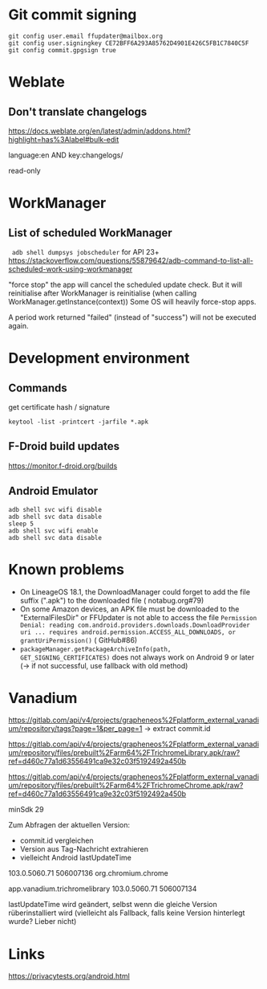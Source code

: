 # Git commit signing

```
git config user.email ffupdater@mailbox.org
git config user.signingkey CE72BFF6A293A85762D4901E426C5FB1C7840C5F
git config commit.gpgsign true
```

# Weblate

## Don't translate changelogs

https://docs.weblate.org/en/latest/admin/addons.html?highlight=has%3Alabel#bulk-edit

language:en AND key:changelogs/

read-only

# WorkManager

## List of scheduled WorkManager

`` adb shell dumpsys jobscheduler`` for API 23+
https://stackoverflow.com/questions/55879642/adb-command-to-list-all-scheduled-work-using-workmanager

"force stop" the app will cancel the scheduled update check. But it will reinitialise after WorkManager is
reinitialise (when calling WorkManager.getInstance(context))
Some OS will heavily force-stop apps.

A period work returned "failed" (instead of "success") will not be executed again.

# Development environment

## Commands

get certificate hash / signature

`keytool -list -printcert -jarfile *.apk`

## F-Droid build updates

https://monitor.f-droid.org/builds

## Android Emulator

```
adb shell svc wifi disable
adb shell svc data disable
sleep 5
adb shell svc wifi enable
adb shell svc data disable
```

# Known problems

- On LineageOS 18.1, the DownloadManager could forget to add the file suffix (".apk") to the downloaded file (
  notabug.org#79)
- On some Amazon devices, an APK file must be downloaded to the "ExternalFilesDir" or FFUpdater is not able to
  access the
  file `Permission Denial: reading com.android.providers.downloads.DownloadProvider uri ... requires android.permission.ACCESS_ALL_DOWNLOADS, or grantUriPermission()` (
  GitHub#86)
- `packageManager.getPackageArchiveInfo(path, GET_SIGNING_CERTIFICATES)` does not always work on Android 9 or
  later (-> if not successful, use fallback with old method)

# Vanadium

https://gitlab.com/api/v4/projects/grapheneos%2Fplatform_external_vanadium/repository/tags?page=1&per_page=1
-> extract commit.id

https://gitlab.com/api/v4/projects/grapheneos%2Fplatform_external_vanadium/repository/files/prebuilt%2Farm64%2FTrichromeLibrary.apk/raw?ref=d460c77a1d63556491ca9e32c03f5192492a450b

https://gitlab.com/api/v4/projects/grapheneos%2Fplatform_external_vanadium/repository/files/prebuilt%2Farm64%2FTrichromeChrome.apk/raw?ref=d460c77a1d63556491ca9e32c03f5192492a450b

minSdk 29

Zum Abfragen der aktuellen Version:

- commit.id vergleichen
- Version aus Tag-Nachricht extrahieren
- vielleicht Android lastUpdateTime

103.0.5060.71 506007136 org.chromium.chrome

app.vanadium.trichromelibrary 103.0.5060.71 506007134

lastUpdateTime wird geändert, selbst wenn die gleiche Version rüberinstalliert wird
(vielleicht als Fallback, falls keine Version hinterlegt wurde? Lieber nicht)

# Links

https://privacytests.org/android.html

